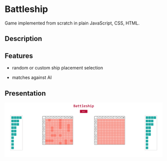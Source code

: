 # Battleship

Game implemented from scratch in plain JavaScript, CSS, HTML.

## Description



## Features

- random or custom ship placement selection

- matches against AI

## Presentation

<img src="pictures/battleship2.PNG"
     alt="Picture"
     style="float: left; margin-right: 10px;" />